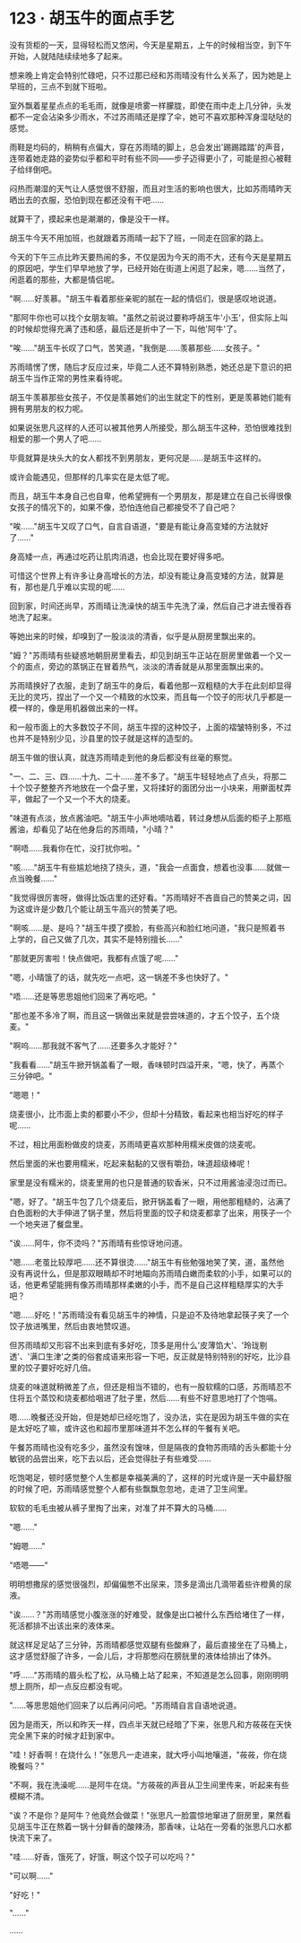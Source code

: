 <link rel="stylesheet" href="../styles/text.css" />
<h1>123 · 胡玉牛的面点手艺</h1>

没有货柜的一天，显得轻松而又悠闲，今天是星期五，上午的时候相当空，到下午开始，人就陆陆续续地多了起来。

想来晚上肯定会特别忙碌吧，只不过那已经和苏雨晴没有什么关系了，因为她是上早班的，三点不到就下班啦。

室外飘着星星点点的毛毛雨，就像是喷雾一样朦胧，即使在雨中走上几分钟，头发都不一定会沾染多少雨水，不过苏雨晴还是撑了伞，她可不喜欢那种浑身湿哒哒的感觉。

雨鞋是均码的，稍稍有点偏大，穿在苏雨晴的脚上，总会发出'踢踢踏踏'的声音，连带着她走路的姿势似乎都和平时有些不同——步子迈得更小了，可能是担心被鞋子给绊倒吧。

闷热而潮湿的天气让人感觉很不舒服，而且对生活的影响也很大，比如苏雨晴昨天晒出去的衣服，恐怕到现在都还没有干吧……

就算干了，摸起来也是潮潮的，像是没干一样。

胡玉牛今天不用加班，也就跟着苏雨晴一起下了班，一同走在回家的路上。

今天的下午三点比昨天要热闹的多，不仅是因为今天的雨不大，还有今天是星期五的原因吧，学生们早早地放了学，已经开始在街道上闲逛了起来，嗯……当然了，闲逛着的那些，大都是情侣呢。

"啊……好羡慕。"胡玉牛看着那些亲昵的腻在一起的情侣们，很是感叹地说道。

"那阿牛你也可以找个女朋友嘛。"虽然之前说过要称呼胡玉牛'小玉'，但实际上叫的时候却觉得充满了违和感，最后还是折中了一下，叫他'阿牛'了。

"唉……"胡玉牛长叹了口气，苦笑道，"我倒是……羡慕那些……女孩子。"

苏雨晴愣了愣，随后才反应过来，毕竟二人还不算特别熟悉，她还总是下意识的把胡玉牛当作正常的男性来看待呢。

胡玉牛羡慕那些女孩子，不仅是羡慕她们的出生就定下的性别，更是羡慕她们能有拥有男朋友的权力呢。

如果说张思凡这样的人还可以被其他男人所接受，那么胡玉牛这种，恐怕很难找到相爱的那一个男人了吧……

毕竟就算是块头大的女人都找不到男朋友，更何况是……是胡玉牛这样的。

或许会能遇见，但那样的几率实在是太低了呢。

而且，胡玉牛本身自己也自卑，他希望拥有一个男朋友，那是建立在自己长得很像女孩子的情况下的，如果不像，恐怕连他自己都接受不了自己吧？

"唉……"胡玉牛又叹了口气，自言自语道，"要是有能让身高变矮的方法就好了……"

身高矮一点，再通过吃药让肌肉消退，也会比现在要好得多吧。

可惜这个世界上有许多让身高增长的方法，却没有能让身高变矮的方法，就算是有，那也是几乎难以实现的呢……

回到家，时间还尚早，苏雨晴让洗澡快的胡玉牛先洗了澡，然后自己才进去慢吞吞地洗了起来。

等她出来的时候，却嗅到了一股淡淡的清香，似乎是从厨房里飘出来的。

"姆？"苏雨晴有些疑惑地朝厨房里看去，却见到胡玉牛正站在厨房里做着一个又一个的面点，旁边的蒸锅正在冒着热气，淡淡的清香就是从那里面飘出来的。

苏雨晴换好了衣服，走到了胡玉牛的身后，看着他那一双粗糙的大手在此刻却显得无比的灵巧，捏出了一个又一个精致的水饺来，而且每一个饺子的形状几乎都是一模一样的，像是用机器做出来的一样。

和一般市面上的大多数饺子不同，胡玉牛捏的这种饺子，上面的褶皱特别多，不过也并不是特别少见，沙县里的饺子就是这样的造型的。

胡玉牛做的很认真，就连苏雨晴走到他的身后都没有丝毫的察觉。

"一、二、三、四……十九、二十……差不多了。"胡玉牛轻轻地点了点头，将那二十个饺子整整齐齐地放在一个盘子里，又将揉好的面团分出一小块来，用擀面杖弄平，做起了一个又一个不大的烧麦。

"味道有点淡，放点酱油吧。"胡玉牛小声地嘀咕着，转过身想从后面的柜子上那瓶酱油，却看见了站在他身后的苏雨晴，"小晴？"

"啊唔……我看你在忙，没打扰你啦。"

"咳……"胡玉牛有些尴尬地挠了挠头，道，"我会一点面食，想着也没事……就做一点当晚餐……"

"我觉得很厉害呀，做得比饭店里的还好看。"苏雨晴好不吝啬自己的赞美之词，因为这或许是少数几个能让胡玉牛高兴的赞美了吧。

"啊咳……是、是吗？"胡玉牛摸了摸脸，有些高兴和脸红地问道，"我只是照着书上学的，自己又做了几次，其实不是特别擅长……"

"那就更厉害啦！快点做吧，我都有点饿了呢……"

"嗯，小晴饿了的话，就先吃一点吧，这一锅差不多也快好了。"

"唔……还是等思思姐他们回来了再吃吧。"

"那也差不多冷了啊，而且这一锅做出来就是尝尝味道的，才五个饺子，五个烧麦。"

"啊呜……那我就不客气了……还要多久才能好？"

"我看看……"胡玉牛掀开锅盖看了一眼，香味顿时四溢开来，"嗯，快了，再蒸个三分钟吧。"

"嗯嗯！"

烧麦很小，比市面上卖的都要小不少，但却十分精致，看起来也相当好吃的样子呢……

不过，相比用面粉做皮的烧麦，苏雨晴更喜欢那种用糯米皮做的烧麦呢。

然后里面的米也要用糯米，吃起来黏黏的又很有嚼劲，味道超级棒呢！

家里是没有糯米的，烧麦里用的也只是普通的软香米，只不过用酱油浸泡过而已。

"嗯，好了。"胡玉牛包了几个烧麦后，掀开锅盖看了一眼，用他那粗糙的，沾满了白色面粉的大手伸进了锅子里，然后将里面的饺子和烧麦都拿了出来，用筷子一个一个地夹进了餐盘里。

"诶……阿牛，你不烫吗？"苏雨晴有些惊讶地问道。

"嗯……老茧比较厚吧……还不算很烫……"胡玉牛有些勉强地笑了笑，道，虽然他没有再说什么，但是那双眼睛却不时地瞄向苏雨晴白嫩而柔软的小手，如果可以的话，他更希望能拥有像苏雨晴那样柔嫩的小手，而不是自己这样粗糙厚实的大手吧？

"嗯……好吃！"苏雨晴没有看见胡玉牛的神情，只是迫不及待地拿起筷子夹了一个饺子放进嘴里，然后由衷地赞叹道。

但苏雨晴却又形容不出来到底有多好吃，顶多是用什么'皮薄馅大'、'玲珑剔透'、'满口生津'之类的俗套成语来形容一下吧，反正就是特别特别的好吃，比沙县里的饺子要好吃好几倍。

烧麦的味道就稍微差了点，但还是相当不错的，也有一股软糯的口感，苏雨晴忍不住将五个蒸饺和烧麦都给咽进了肚子里，然后……有些不好意思地打了个饱嗝。

嗯……晚餐还没开始，但是她却已经吃饱了，没办法，实在是因为胡玉牛做的实在是太好吃了嘛，或许这也和超市里那味道并不怎么样的午餐有关吧。

午餐苏雨晴也没有吃多少，虽然没有馊味，但是隔夜的食物苏雨晴的舌头都能十分敏锐的品尝出来，吃下去以后，还会觉得肚子有些难受……

吃饱喝足，顿时感觉整个人生都是幸福美满的了，这样的时光或许是一天中最舒服的时候了吧，苏雨晴感觉整个人都有些飘飘忽忽地，走进了卫生间里。

软软的毛毛虫被从裤子里掏了出来，对准了并不算大的马桶……

"嗯……"

"姆嗯……"

"唔嗯——"

明明想撒尿的感觉很强烈，却偏偏憋不出尿来，顶多是滴出几滴带着些许橙黄的尿液。

"诶……？"苏雨晴感觉小腹涨涨的好难受，就像是出口被什么东西给堵住了一样，死活都排不出该出来的液体来。

就这样足足站了三分钟，苏雨晴都感觉双腿有些酸麻了，最后直接坐在了马桶上，这才感觉舒服了许多，一会儿后，才将那憋闷在膀胱里的液体给排出了体外。

"呼……"苏雨晴的眉头松了松，从马桶上站了起来，不知道是怎么回事，刚刚明明想上厕所，却一点反应都没有呢。

"……等思思姐他们回来了以后再问问吧。"苏雨晴自言自语地说道。

因为是雨天，所以和昨天一样，四点半天就已经暗了下来，张思凡和方莜莜在天快完全黑下来的时候才赶到家中。

"哇！好香啊！在烧什么！"张思凡一走进来，就大呼小叫地嚷道，"莜莜，你在烧晚餐吗？"

"不啊，我在洗澡呢……是阿牛在烧。"方莜莜的声音从卫生间里传来，听起来有些模糊不清。

"诶？不是你？是阿牛？他竟然会做菜！"张思凡一脸震惊地窜进了厨房里，果然看见胡玉牛正在熬着一锅十分鲜香的酸辣汤，那香味，让站在一旁看的张思凡口水都快流下来了。

"哇……好香，饿死了，好饿，啊这个饺子可以吃吗？"

"可以啊……"

"好吃！"

"……"

……
